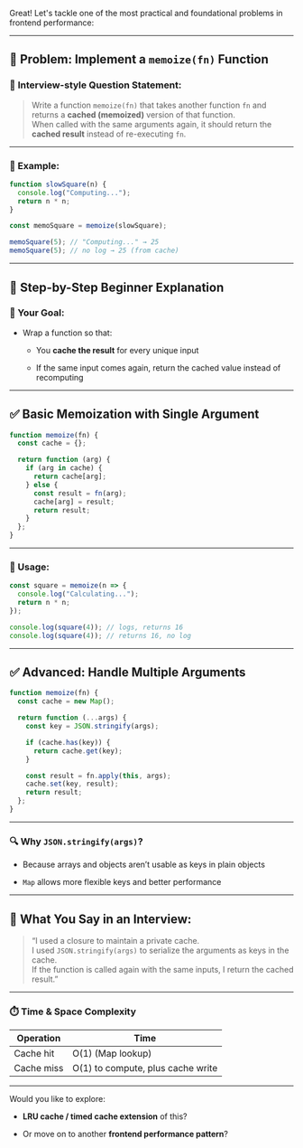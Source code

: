 Great! Let's tackle one of the most practical and foundational problems in frontend performance:

---

## 🔹 **Problem: Implement a `memoize(fn)` Function**

### 🧠 **Interview-style Question Statement:**

> Write a function `memoize(fn)` that takes another function `fn` and returns a **cached (memoized)** version of that function.  
> When called with the same arguments again, it should return the **cached result** instead of re-executing `fn`.

---

### 🔸 Example:

```js
function slowSquare(n) {
  console.log("Computing...");
  return n * n;
}

const memoSquare = memoize(slowSquare);

memoSquare(5); // "Computing..." → 25
memoSquare(5); // no log → 25 (from cache)
```

---

## 🧱 **Step-by-Step Beginner Explanation**

### 🎯 Your Goal:

- Wrap a function so that:
    
    - You **cache the result** for every unique input
        
    - If the same input comes again, return the cached value instead of recomputing
        

---

## ✅ **Basic Memoization with Single Argument**

```js
function memoize(fn) {
  const cache = {};

  return function (arg) {
    if (arg in cache) {
      return cache[arg];
    } else {
      const result = fn(arg);
      cache[arg] = result;
      return result;
    }
  };
}
```

---

### 🧪 Usage:

```js
const square = memoize(n => {
  console.log("Calculating...");
  return n * n;
});

console.log(square(4)); // logs, returns 16
console.log(square(4)); // returns 16, no log
```

---

## ✅ **Advanced: Handle Multiple Arguments**

```js
function memoize(fn) {
  const cache = new Map();

  return function (...args) {
    const key = JSON.stringify(args);

    if (cache.has(key)) {
      return cache.get(key);
    }

    const result = fn.apply(this, args);
    cache.set(key, result);
    return result;
  };
}
```

---

### 🔍 Why `JSON.stringify(args)`?

- Because arrays and objects aren’t usable as keys in plain objects
    
- `Map` allows more flexible keys and better performance
    

---

## 🧠 What You Say in an Interview:

> “I used a closure to maintain a private cache.  
> I used `JSON.stringify(args)` to serialize the arguments as keys in the cache.  
> If the function is called again with the same inputs, I return the cached result.”

---

### ⏱️ Time & Space Complexity

|Operation|Time|
|---|---|
|Cache hit|O(1) (Map lookup)|
|Cache miss|O(1) to compute, plus cache write|

---

Would you like to explore:

- **LRU cache / timed cache extension** of this?
    
- Or move on to another **frontend performance pattern**?